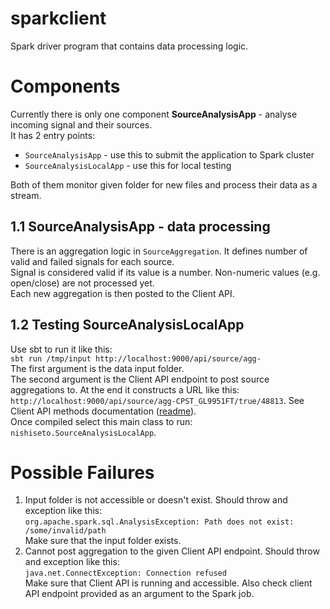 # sparkclient
Spark driver program that contains data processing logic.

# Components
Currently there is only one component **SourceAnalysisApp** - analyse incoming signal and their sources.  
It has 2 entry points:
- `SourceAnalysisApp` - use this to submit the application to Spark cluster
- `SourceAnalysisLocalApp` - use this for local testing

Both of them monitor given folder for new files and process their data as a stream.

## 1.1 SourceAnalysisApp - data processing
There is an aggregation logic in `SourceAggregation`.  It defines number of valid and failed signals for each source.  
Signal is considered valid if its value is a number. Non-numeric values (e.g. open/close) are not processed yet.  
Each new aggregation is then posted to the Client API.

## 1.2 Testing SourceAnalysisLocalApp
Use sbt to run it like this:  
`sbt run /tmp/input http://localhost:9000/api/source/agg-`  
The first argument is the data input folder.  
The second argument is the Client API endpoint to post source aggregations to. At the end it constructs a URL like this: `http://localhost:9000/api/source/agg-CPST_GL9951FT/true/48813`. See Client API methods documentation ([readme](/client-api/README.md)).  
Once compiled select this main class to run: `nishiseto.SourceAnalysisLocalApp`.

# Possible Failures
1. Input folder is not accessible or doesn't exist. Should throw and exception like this:  
`org.apache.spark.sql.AnalysisException: Path does not exist: /some/invalid/path`  
Make sure that the input folder exists.
2. Cannot post aggregation to the given Client API endpoint. Should throw and exception like this:  
`java.net.ConnectException: Connection refused`  
Make sure that Client API is running and accessible. Also check client API endpoint provided as an argument to the Spark job.
